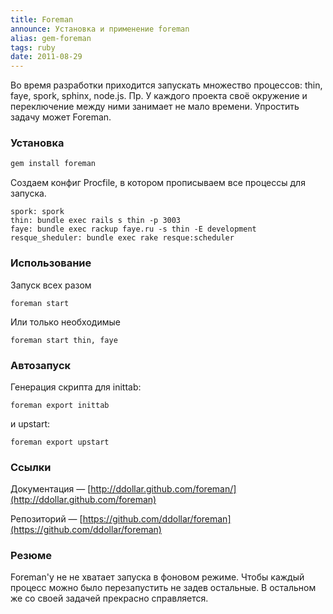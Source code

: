 ```yaml
---
title: Foreman
announce: Установка и применение foreman
alias: gem-foreman
tags: ruby
date: 2011-08-29
---
```


Во время разработки приходится запускать множество процессов: thin, faye, spork, sphinx, node.js. Пр. У каждого проекта своё окружение и переключение между ними занимает не мало времени.  Упростить задачу может Foreman.

### Установка

```bash
gem install foreman
```

Создаем конфиг Procfile, в котором прописываем все процессы для запуска.


```
spork: spork
thin: bundle exec rails s thin -p 3003
faye: bundle exec rackup faye.ru -s thin -E development
resque_sheduler: bundle exec rake resque:scheduler

```

### Использование

Запуск всех разом

```
foreman start

```

Или только необходимые

```
foreman start thin, faye

```

### Автозапуск

Генерация скрипта для inittab:

```
foreman export inittab

```

и upstart:

```
foreman export upstart

```


### Ссылки

Документация — [http://ddollar.github.com/foreman/](http://ddollar.github.com/foreman)

Репозиторий — [https://github.com/ddollar/foreman](https://github.com/ddollar/foreman)


### Резюме

Foreman'у не не хватает запуска в фоновом режиме. Чтобы каждый процесс можно было перезапустить не задев остальные. В остальном же со своей задачей прекрасно справляется.